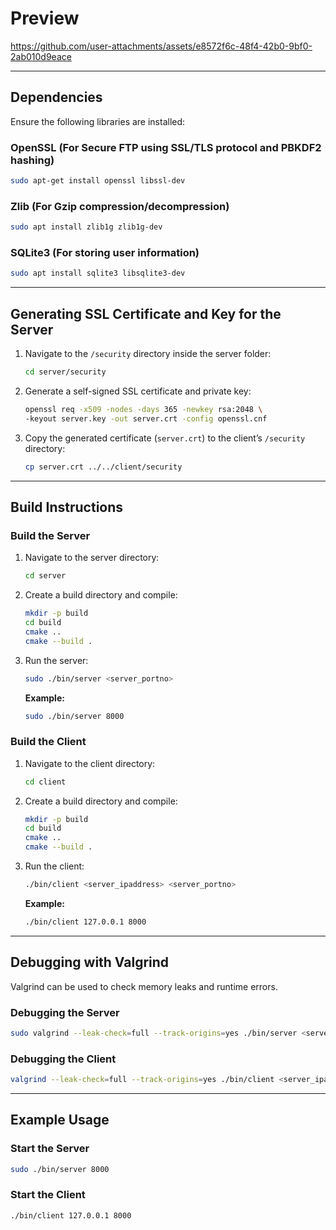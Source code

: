 # Preview
https://github.com/user-attachments/assets/e8572f6c-48f4-42b0-9bf0-2ab010d9eace

---

## Dependencies
Ensure the following libraries are installed:

### OpenSSL (For Secure FTP using SSL/TLS protocol and PBKDF2 hashing)
```bash
sudo apt-get install openssl libssl-dev
```

### Zlib (For Gzip compression/decompression)
```bash
sudo apt install zlib1g zlib1g-dev
```

### SQLite3 (For storing user information)
```bash
sudo apt install sqlite3 libsqlite3-dev
```

---

## Generating SSL Certificate and Key for the Server

1. Navigate to the `/security` directory inside the server folder:
   ```bash
   cd server/security
   ```

2. Generate a self-signed SSL certificate and private key:
   ```bash
   openssl req -x509 -nodes -days 365 -newkey rsa:2048 \
   -keyout server.key -out server.crt -config openssl.cnf
   ```

3. Copy the generated certificate (`server.crt`) to the client’s `/security` directory:
   ```bash
   cp server.crt ../../client/security
   ```

---

## Build Instructions

### Build the Server
1. Navigate to the server directory:
   ```bash
   cd server
   ```

2. Create a build directory and compile:
   ```bash
   mkdir -p build
   cd build
   cmake ..
   cmake --build .
   ```

3. Run the server:
   ```bash
   sudo ./bin/server <server_portno>
   ```
   **Example:** 
   ```bash
   sudo ./bin/server 8000
   ```

### Build the Client
1. Navigate to the client directory:
   ```bash
   cd client
   ```

2. Create a build directory and compile:
   ```bash
   mkdir -p build
   cd build
   cmake ..
   cmake --build .
   ```

3. Run the client:
   ```bash
   ./bin/client <server_ipaddress> <server_portno>
   ```
   **Example:**
   ```bash
   ./bin/client 127.0.0.1 8000
   ```

---

## Debugging with Valgrind

Valgrind can be used to check memory leaks and runtime errors.

### Debugging the Server
```bash
sudo valgrind --leak-check=full --track-origins=yes ./bin/server <server_portno>
```

### Debugging the Client
```bash
valgrind --leak-check=full --track-origins=yes ./bin/client <server_ipaddress> <server_portno>
```

---

## Example Usage
### Start the Server
```bash
sudo ./bin/server 8000
```

### Start the Client
```bash
./bin/client 127.0.0.1 8000
